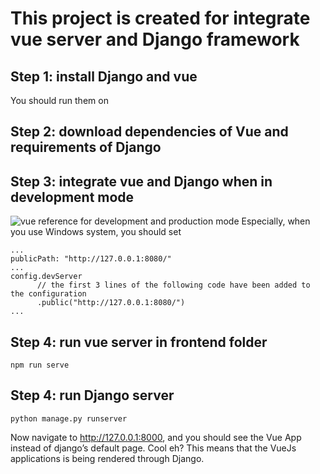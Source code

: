 # This project is created for integrate vue server and Django framework

## Step 1: install Django and vue
You should run them on

## Step 2: download dependencies of Vue and requirements of Django

## Step 3: integrate vue and Django when in development mode
![vue reference for development and production mode](https://dev.to/saymy__name__/hooking-up-django-and-vue-js-19j3)
Especially, when you use Windows system, you should set
```in vue.config.js
...
publicPath: "http://127.0.0.1:8080/"
...
config.devServer
      // the first 3 lines of the following code have been added to the configuration
      .public("http://127.0.0.1:8080/")
...
```

## Step 4: run vue server in frontend folder
```use npm
npm run serve
```
## Step 4: run Django server
```use python
python manage.py runserver
```
Now navigate to http://127.0.0.1:8000, and you should see the Vue App instead of django’s default page. Cool eh? This means that the VueJs applications is being rendered through Django.
